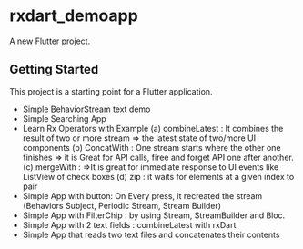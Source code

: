 # rxdart_demoapp

A new Flutter project.

## Getting Started

This project is a starting point for a Flutter application.

- Simple BehaviorStream text demo
- Simple Searching App
- Learn Rx Operators with Example
(a) combineLatest : It combines the result of two or more stream => the latest state of two/more UI components
(b) ConcatWith : One stream starts where the other one finishes => it is Great for API calls, firee and forget API one after another.
(c) mergeWith : =>It is great for immediate response to UI events like ListView of check boxes
(d) zip : it waits for elements at a given index to pair
- Simple App with button: On Every press, it recreated the stream (Behaviors Subject, Periodic Stream, Stream Builder)
- Simple App with FilterChip : by using Stream, StreamBuilder and Bloc.
- Simple App with 2 text fields : combineLatest with rxDart
- Simple App that reads two text files and concatenates their contents